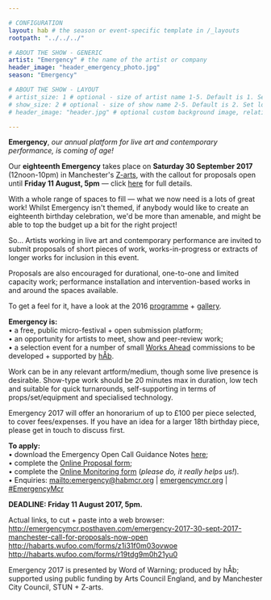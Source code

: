 ```yaml
---

# CONFIGURATION
layout: hab # the season or event-specific template in /_layouts
rootpath: "../../../"

# ABOUT THE SHOW - GENERIC
artist: "Emergency" # the name of the artist or company
header_image: "header_emergency_photo.jpg"   
season: "Emergency"

# ABOUT THE SHOW - LAYOUT
# artist_size: 1 # optional - size of artist name 1-5. Default is 1. Set longer names to lower values
# show_size: 2 # optional - size of show name 2-5. Default is 2. Set longer names to lower values
# header_image: "header.jpg" # optional custom background image, relative to current page

---
```

**Emergency**, *our annual platform for live art and contemporary performance, is coming of age!*          
           
Our **eighteenth Emergency** takes place on **Saturday 30 September 2017** (12noon-10pm) in Manchester's <a href="http://www.z-arts.org/about-us/getting-here" target="_blank">Z-arts</a>, with the callout for proposals open until **Friday 11 August, 5pm** — click [here](http://emergencymcr.posthaven.com) for full details.             
         
With a whole range of spaces to fill — what we now need is a lots of great work!  Whilst Emergency isn't themed, if anybody would like to create an eighteenth birthday celebration, we'd be more than amenable, and might be able to top the budget up a bit for the right project!     
       
So… Artists working in live art and contemporary performance are invited to submit proposals of short pieces of work, works-in-progress or extracts of longer works for inclusion in this event.        
        
Proposals are also encouraged for durational, one-to-one and limited capacity work; performance installation and intervention-based works in and around the spaces available.       
               
To get a feel for it, have a look at the 2016 [programme](/archive/2016-emergency) + [gallery](/galleries/2016-emergency).           
         
**Emergency is:**    
• a free, public micro-festival + open submission platform;   
• an opportunity for artists to meet, show and peer-review work;      
• a selection event for a number of small [Works Ahead](/hab/worksahead) commissions to be developed + supported by [hÅb](/hab).     
          
Work can be in any relevant artform/medium, though some live presence is desirable. Show-type work should be 20 minutes max in duration, low tech and suitable for quick turnarounds, self-supporting in terms of props/set/equipment and specialised technology.        
          
Emergency 2017 will offer an honorarium of up to £100 per piece selected, to cover fees/expenses.  If you have an idea for a larger 18th birthday piece, please get in touch to discuss first.            
       
**To apply:**       
• download the Emergency Open Call Guidance Notes <a href="http://emergencymcr.posthaven.com" target="_blank">here</a>;         
• complete the <a href="http://habarts.wufoo.com/forms/z1i31f0m03ovwoe" target="_blank">Online Proposal form</a>;            
• complete the <a href="http://habarts.wufoo.com/forms/r19tdg9m0h21yu0" target="_blank">Online Monitoring form</a> (*please do, it really helps us!*).         
• Enquiries: <mailto:emergency@habmcr.org> | <a href="http://emergencymcr.org" target="_blank">emergencymcr.org</a> | <a href="http://twitter.com/hashtag/EmergencyMcr" target="_blank">#EmergencyMcr</a>         
          
**DEADLINE: Friday 11 August 2017, 5pm.**      
          
Actual links, to cut + paste into a web browser:         
http://emergencymcr.posthaven.com/emergency-2017-30-sept-2017-manchester-call-for-proposals-now-open          
http://habarts.wufoo.com/forms/z1i31f0m03ovwoe            
http://habarts.wufoo.com/forms/r19tdg9m0h21yu0         
             
Emergency 2017 is presented by Word of Warning; produced by hÅb; supported using public funding by Arts Council England, and by Manchester City Council, STUN + Z-arts.

